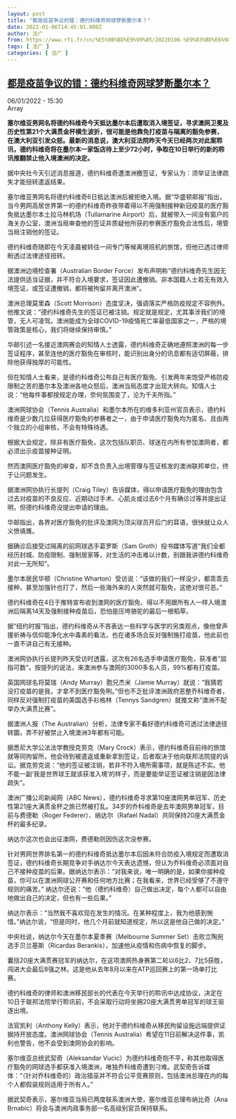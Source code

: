 ```yaml
---
layout: post
title: "都是疫苗争议的错：德约科维奇网球梦断墨尔本？"
date: 2022-01-06T14:45:01.000Z
author: 法广
from: https://www.rfi.fr/cn/%E5%9B%BD%E9%99%85/20220106-%E9%83%BD%E6%98%AF%E7%96%AB%E8%8B%97%E4%BA%89%E8%AE%AE%E7%9A%84%E9%94%99-%E5%BE%B7%E7%BA%A6%E7%A7%91%E7%BB%B4%E5%A5%87%E7%BD%91%E7%90%83%E6%A2%A6%E6%96%AD%E5%A2%A8%E5%B0%94%E6%9C%AC
tags: [ 法广 ]
categories: [ 法广 ]
---
```

<!--1641480301000-->
[都是疫苗争议的错：德约科维奇网球梦断墨尔本？](https://www.rfi.fr/cn/%E5%9B%BD%E9%99%85/20220106-%E9%83%BD%E6%98%AF%E7%96%AB%E8%8B%97%E4%BA%89%E8%AE%AE%E7%9A%84%E9%94%99-%E5%BE%B7%E7%BA%A6%E7%A7%91%E7%BB%B4%E5%A5%87%E7%BD%91%E7%90%83%E6%A2%A6%E6%96%AD%E5%A2%A8%E5%B0%94%E6%9C%AC)
------

<div>
<div>06/01/2022 - 15:30</div>Array<p><strong>                    塞尔维亚男网名将德约科维奇今天抵达墨尔本后遭取消入境签证，寻求澳网卫冕及历史性第21个大满贯金杯横生波折，很可能是他靠免打疫苗与隔离的豁免参赛，在澳大利亚引发众怒。最新的消息说，澳大利亚法院昨天今天已经两次对此案聆讯，德约科维奇将在墨尔本一家饭店待上至少72小时，争取在10日举行的新的聆讯推翻禁止他入境澳洲的决定。                </strong></p><div >                    <p>据中央社今天引述消息报道，德约科维奇遭澳洲撤签证，专家认为：须举证法律疏失才能扭转遣返结果。</p><p>塞尔维亚男网名将德约科维奇6日抵达澳洲后被拒绝入境。据“华盛顿邮报”指出，当今男网高居世界第一的德约科维奇昨夜带着得以不用强制接种新冠疫苗的医疗豁免抵达墨尔本土拉马林机场（Tullamarine Airport）后，就被带入一间没有窗户的海关办公室，澳洲当局审查他的签证并质疑他所获的参赛医疗豁免合法性后，境管当局注销他的签证。</p><p>德约科维奇随即在今天凌晨被转往一间专门等候离境班机的旅馆，但他已透过律师盼透过法律途径扭转。</p><p>据澳洲边境检查署（Australian Border Force）发布声明称“德约科维奇先生因无法提供适当证据，并不符合入境要求，签证因此遭撤销。非本国籍人士若无有效入境签证，或签证遭撤销，都将被拘留并离开澳洲”。</p><p>澳洲总理莫里森（Scott Morrison）态度坚决，强调落实严格防疫规定不容例外。他推文说：“德约科维奇先生的签证已被注销。规定就是规定，尤其事涉我们的境管，无人可凌驾。澳洲能成为全球COVID-19疫情死亡率最低国家之一，严格的境管政策是核心，我们将继续保持审慎。”</p><p>华邮引述一名接近澳网赛会的知情人士透露，德约科维奇正确地遵照澳洲的每一步签证程序，甚至连他的医疗豁免在审核时，能识别出身分的讯息都有适切屏蔽，排除他获得独厚的可能性。</p><p>但在知情人士看来，是德约科维奇公布自己有医疗豁免、引发两年来饱受严格防疫限制之苦的墨尔本及澳洲各地众怒后，澳洲当局态度才出现大转向。知情人士说：“他每件事都按规定办理，奈何氛围变了，沦为千夫所指。”</p><p>澳洲网球协会（Tennis Australia）和墨尔本所在的维多利亚州官员表示，德约科维奇是少数几位获得医疗豁免的参赛者之一，由于申请医疗豁免均为匿名、且由两个独立的小组审核，不会有特殊待遇。</p><p>根据大会规定，除非有医疗豁免，这次包括队职员、球迷在内所有参加澳网者，都必须出示疫苗接种证明。</p><p>然而澳网医疗豁免的审查，却不含负责入出境管理与签证核发的澳洲联邦单位，终于让问题发生。</p><p>据澳洲网协执行长提列（Craig Tiley）告诉媒体，得以申请医疗豁免的理由包含过去对疫苗的不良反应、近期动过手术、心肌炎或过去6个月有确诊过等并提出证明，但德约科维奇没提出申请的理由。</p><p>华邮指出，各界对医疗豁免的批评及澳网为顶尖球员开后门的耳语，很快就让众人义愤填膺。</p><p>据确诊后接受过隔离的前网球选手葛罗斯（Sam Groth）投书媒体写道“我们全都经历封城、防疫限制、强制居家等，对生活的冲击难以计数，别跟我讲德约科维奇对此一无所知”。</p><p>墨尔本居民华顿（Christine Wharton）受访说：“该做的我们一样没少，都乖乖去接种，甚至加强针也打了，然后一些海外来的人突然就可豁免，这绝对很可恶。”</p><p>德约科维奇在4日于推特宣布收到澳网的医疗豁免、得以不用跟所有人一样入境澳洲后隔离14天及强制接种疫苗后，恐怕是压垮骆驼的最后一根稻草。</p><p>据“纽约时报”指出，德约科维奇从不吝表达一些科学与医学的另类观点，像他曾声援祈祷与信仰能净化水中毒素的看法，也在诸多场合反对强制施打疫苗，他此前也一直不讲自己有无接种。</p><p>澳洲网协执行长提列昨天受访时透露，这次有26名选手申请医疗豁免，获准者“屈指可数”。按提列的说法，来澳洲参与澳网的3000多名人员，99%都有打疫苗。</p><p>英国网球名将莫瑞（Andy Murray）胞兄杰米（Jamie Murray）就说：“我猜若没打疫苗的是我，才拿不到医疗豁免咧。”但也不乏批评澳洲政府恶整乔科维奇者，同样反对强制打疫苗的美国选手衫格林（Tennys Sandgren）就推文称“澳洲不配举办大满贯比赛”。</p><p>据澳洲人报（The Australian）分析，法律专家不看好德约科维奇可透过法律途径转圜，弄不好被禁止入境澳洲3年都有可能。</p><p>据悉尼大学公法法学教授克劳克（Mary Crock）表示，德约科维奇目前待的旅馆就等同拘留所，他会待到被遣返或重新拿到签证，后者取决于他向联邦法院提的诉讼。据克劳克说：“他的签证被注销，若非不符入境所需事项，就是陈述不实。他不能一副‘我是世界球王就该获准入境’的样子，而是要能举证签证被注销是因法律疏失”。</p><p>澳洲广播公司新闻网（ABC News），德约科维奇寻求第10座澳网男单冠军、历史性第21座大满贯金杯之旅已然被打乱。34岁的乔科维奇是去年澳网男单冠军，目前与费德勒（Roger Federer）、纳达尔（Rafael Nadal）共同保持20座大满贯金杯的最多纪录。</p><p>纳达尔这次也会出征澳网，费德勒则因伤这次没参赛。</p><p>针对男网世界排名第一的德约科维奇抵达墨尔本后因未符合防疫入境规定而遭取消签证，德约科维奇长期竞争对手纳达尔今天表达遗憾，但认为乔科维奇必须面对自己不接种疫苗的后果。据纳达尔表示：“对我来说，唯一明确的是，如果你接种疫苗，你可以在澳洲网球公开赛和任何地方比赛；在我看来，世界已经受够了不遵守规则的痛苦。” 纳达尔还说：“他（德约科维奇）自己做出决定，每个人都可以自由地做出自己的决定，但也有一些后果。”</p><p>纳达尔表示：“当然我不喜欢现在发生的情况。在某种程度上，我为他感到惋惜。”纳达尔说，“但是同时，他几个月前就知道规定，所以这是他自己做的决定。”</p><p>中央社说，纳达尔今天在墨尔本夏季赛（Melbourne Summer Set）击败立陶宛选手贝兰基斯（Ricardas Berankis），加速他从疫情和伤病中恢复的脚步。</p><p>囊括20座大满贯赛冠军的纳达尔，在这项澳网热身赛第二轮以6比2、7比5获胜，闯进大会最后8强之林。这是他从去年8月以来在ATP巡回赛上的第一场单打比赛。</p><p>德约科维奇的律师和澳洲移民部长的代表在今天举行的聆讯中达成协议，决定在10日于联邦法院举行聆讯前，不会采取行动将坐拥20座大满贯男单冠军的球王驱逐出境。</p><p>法官凯利（Anthony Kelly）表示，他对于德约科维奇从移民拘留设施远端提供证据持开放态度。澳洲网球协会（Tennis Australia）希望在11日前解决这件事，凯利也警告，他不会受到澳网协会的影响。</p><p>塞尔维亚总统武契奇（Aleksandar Vucic）为德约科维奇抱不平，称其他取得医疗豁免的网球选手都获准入境澳洲，唯独乔科维奇遭到刁难。武契奇告诉媒体：“（针对乔科维奇的）政治猎巫并不符合公平竞赛原则，包括澳洲总理在内的每个人都假装规则适用于所有人。”</p><p>据武契奇表示，塞尔维亚当局已两度联系澳洲大使，塞尔维亚总理布纳比奇（Ana Brnabic）将会与澳洲内政事务部一名高级别官员保持联系。</p>                                            <div data-selfpromo-newsletter>    </div>    <div data-selfpromo-app>    </div>                </div>
</div>
